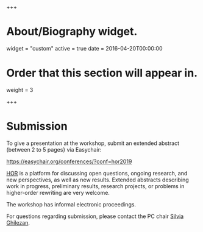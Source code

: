 +++
# About/Biography widget.
widget = "custom"
active = true
date = 2016-04-20T00:00:00

# Order that this section will appear in.
weight = 3

+++

# Submission
To give a presentation at the workshop, submit an extended abstract (between 2 to 5 pages} via Easychair:

https://easychair.org/conferences/?conf=hor2019

[HOR] is a platform for discussing open questions, ongoing research, and new perspectives, as well as new results. Extended abstracts describing work in progress, preliminary results, research projects, or problems in higher-order rewriting are very welcome.

The workshop has informal electronic proceedings.

For questions regarding submission, please contact the PC chair
[Silvia Ghilezan](mailto:gsilvia@uns.ac.rs).
<!--  ponoviti sa hor 2018 -->
<!--  i link sa easychair-a
The workshop has informal, electronic proceedings.(ovde tacka) that will be included in the FLoC 2018 electronic proceedings.
prvo submsission pa invited speakers-->

[HOR]:https://hor.irif.fr


<!-- [Dr. Jorge A. Pérez]:http://www.jorgeaperez.net
[Prof. Gerard Renardel de Lavalette]:http://www.rug.nl/staff/g.r.renardel.de.lavalette/
[Prof. Silvia Ghilezan]:http://imft.ftn.uns.ac.rs/~silvia/ -->
